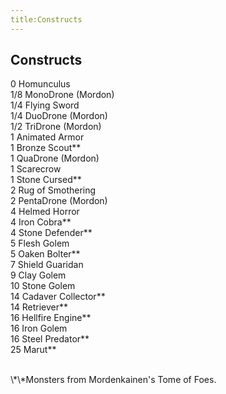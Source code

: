 ```yaml
---
title:Constructs
---
```


## Constructs

0 Homunculus<br/>
1/8 MonoDrone (Mordon)<br/>
1/4 Flying Sword<br/>
1/4 DuoDrone (Mordon)<br/>
1/2 TriDrone (Mordon)<br/>
1 Animated Armor<br/>
1 Bronze Scout\*\*<br/>
1 QuaDrone (Mordon)<br/>
1 Scarecrow<br/>
1 Stone Cursed\*\*<br/>
2 Rug of Smothering<br/>
2 PentaDrone (Mordon)<br/>
4 Helmed Horror<br/>
4 Iron Cobra\*\*<br/>
4 Stone Defender\*\*<br/>
5 Flesh Golem<br/>
5 Oaken Bolter\*\*<br/>
7 Shield Guaridan<br/>
9 Clay Golem<br/>
10 Stone Golem<br/>
14 Cadaver Collector\*\*<br/>
14 Retriever\*\*<br/>
16 Hellfire Engine\*\*<br/>
16 Iron Golem<br/>
16 Steel Predator\*\*<br/>
25 Marut\*\*<br/>

<br/>
\*\*Monsters from Mordenkainen's Tome of Foes.
